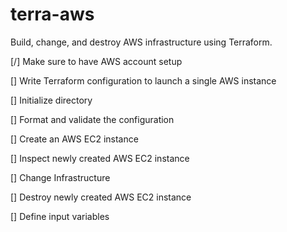 # terra-aws
Build, change, and destroy AWS infrastructure using Terraform.

[/] Make sure to have AWS account setup

[] Write Terraform configuration to launch a single AWS instance

[] Initialize directory

[] Format and validate the configuration

[] Create an AWS EC2 instance

[] Inspect newly created AWS EC2 instance

[] Change Infrastructure

[] Destroy newly created AWS EC2 instance

[] Define input variables
